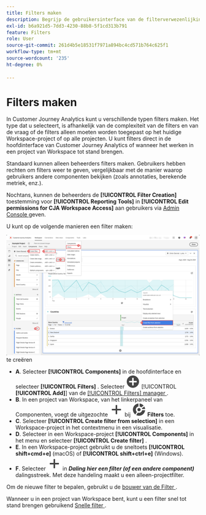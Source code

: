 ```yaml
---
title: Filters maken
description: Begrijp de gebruikersinterface van de filterverwezenlijking.
exl-id: b6a921d5-7dd3-4230-88b8-5f1cd313b791
feature: Filters
role: User
source-git-commit: 261d4b5e18531f7971a894bc4cd571b764c625f1
workflow-type: tm+mt
source-wordcount: '235'
ht-degree: 0%

---
```


# Filters maken

In Customer Journey Analytics kunt u verschillende typen filters maken.  Het type dat u selecteert, is afhankelijk van de complexiteit van de filters en van de vraag of de filters alleen moeten worden toegepast op het huidige Workspace-project of op alle projecten. U kunt filters direct in de hoofdinterface van Customer Journey Analytics of wanneer het werken in een project van Workspace tot stand brengen.

Standaard kunnen alleen beheerders filters maken. Gebruikers hebben rechten om filters weer te geven, vergelijkbaar met de manier waarop gebruikers andere componenten bekijken (zoals annotaties, berekende metriek, enz.).

Nochtans, kunnen de beheerders de **[!UICONTROL Filter Creation]** toestemming voor **[!UICONTROL Reporting Tools]** in **[!UICONTROL Edit permissions for CJA Workspace Access]** aan gebruikers via [ Admin Console ](/help/technotes/access-control.md#user-level-access) geven.

U kunt op de volgende manieren een filter maken:

![ Manieren om een filter ](assets/create-filter.png) te creëren

* **A**. Selecteer **[!UICONTROL Components]** in de hoofdinterface en selecteer **[!UICONTROL Filters]** . Selecteer ![ AddCircle ](/help/assets/icons/AddCircle.svg) [!UICONTROL **[!UICONTROL Add]**] van de [[!UICONTROL Filters] manager ](/help/components/filters/manage-filters.md).
* **B**. In een project van Workspace, van het linkerpaneel van Componenten, voegt de uitgezochte ![ ](/help/assets/icons/Add.svg) bij ![ Segment ](/help/assets/icons/Segmentation.svg) **Filters** toe.
* **C**. Selecteer **[!UICONTROL Create filter from selection]** in een Workspace-project in het contextmenu in een visualisatie.
* **D**. Selecteer in een Workspace-project **[!UICONTROL Components]** in het menu en selecteer **[!UICONTROL Create filter]** .
* **E**. In een Workspace-project gebruikt u de sneltoets **[!UICONTROL shift+cmd+e]** (macOS) of **[!UICONTROL shift+ctrl+e]** (Windows).
* **F**. Selecteer ![ toevoegen ](/help/assets/icons/Add.svg) in ***Daling hier een filter (of een andere component)*** dalingsstreek. Met deze handeling maakt u een alleen-projectfilter.

Om de nieuwe filter te bepalen, gebruikt u de [ bouwer van de Filter ](/help/components/filters/filter-builder.md).

Wanneer u in een project van Workspace bent, kunt u een filter snel tot stand brengen gebruikend [ Snelle filter ](/help/components/filters/quick-filters.md).
